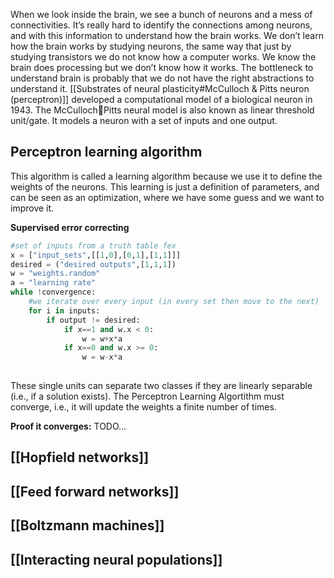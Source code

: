 When we look inside the brain, we see a bunch of neurons and a mess of connectivities. It’s really hard to identify the connections among neurons, and with this information to understand how the brain works. We don’t learn how the brain works by studying neurons, the same way that just by studying transistors we do not know how a computer works. We know the brain does processing but we don’t know how it works. The bottleneck to understand brain is probably that we do not have the right abstractions to understand it.  [[Substrates of neural plasticity#McCulloch & Pitts neuron (perceptron)]] developed a computational model of a biological neuron in 1943. The McCullochPitts neural model is also known as linear threshold unit/gate. It models a neuron with a set of inputs and one output.

## Perceptron learning algorithm
This algorithm is called a learning algorithm because we use it to define the weights of the neurons. This learning is just a definition of parameters, and can be seen as an optimization, where we have some guess and we want to improve it.

**Supervised error correcting**

```python
#set of inputs from a truth table fex
x = ["input_sets",[[1,0],[0,1],[1,1]]]
desired = ("desired outputs",[1,1,1])
w = "weights.random"
a = "learning rate"
while !convergence:
	#we iterate over every input (in every set then move to the next)
	for i in inputs:
		if output != desired:
			if x==1 and w.x < 0:
				w = w+x*a
			if x==0 and w.x >= 0:
				w = w-x*a
	
```
These single units can separate two classes if they are linearly separable (i.e., if a solution exists). The Perceptron Learning Algortithm must converge, i.e., it will update the weights a finite number of times.

**Proof it converges:**
TODO...



## [[Hopfield networks]]

## [[Feed forward networks]]

## [[Boltzmann machines]]

## [[Interacting neural populations]]
